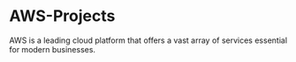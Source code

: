 # AWS-Projects
AWS is a leading cloud platform that offers a vast array  of services essential for modern businesses. 
